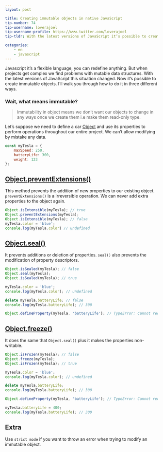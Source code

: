 ```yaml
---
layout: post

title: Creating immutable objects in native JavaScript
tip-number: 74
tip-username: loverajoel
tip-username-profile: https://www.twitter.com/loverajoel
tip-tldr: With the latest versions of JavaScript it’s possible to create immutable objects. I’ll walk you through how to do it in three different ways.

categories:
    - en
    - javascript
---
```


Javascript it’s a flexible language, you can redefine anything. But when projects get complex we find problems with mutable data structures.
With the latest versions of JavaScript this situation changed. Now it’s possible to create immutable objects. I’ll walk you through how to do it in three different ways.

### Wait, what means immutable?
> Immutability in object means we don’t want our objects to change in any ways once we create them i.e make them read-only type. 

Let’s suppose we need to define a car [Object](https://developer.mozilla.org/en-US/docs/Web/JavaScript/Reference/Global_Objects/Object) and use its properties to perform operations throughout our entire project.
We can’t allow modifying by mistake any data.

```js
const myTesla = {
	maxSpeed: 250,
	batteryLife: 300,
	weight: 123
};
```


## [Object.preventExtensions()](https://developer.mozilla.org/en-US/docs/Web/JavaScript/Reference/Global_Objects/Object/preventExtensions)
This method prevents the addition of new properties to our existing object. 
`preventExtensions()` is a irreversible operation. We can never add extra properties to the object again.

```js
Object.isExtensible(myTesla); // true
Object.preventExtensions(myTesla);
Object.isExtensible(myTesla); // false
myTesla.color = 'blue';
console.log(myTesla.color) // undefined
```

## [Object.seal()](https://developer.mozilla.org/en-US/docs/Web/JavaScript/Reference/Global_Objects/Object/seal)
It prevents additions or deletion of properties. `seal()` also prevents the modification of property descriptors.

```js
Object.isSealed(myTesla); // false
Object.seal(myTesla);
Object.isSealed(myTesla); // true

myTesla.color = 'blue';
console.log(myTesla.color); // undefined

delete myTesla.batteryLife; // false
console.log(myTesla.batteryLife); // 300

Object.defineProperty(myTesla, 'batteryLife'); // TypeError: Cannot redefine property: batteryLife
```

## [Object.freeze()](https://developer.mozilla.org/en-US/docs/Web/JavaScript/Reference/Global_Objects/Object/freeze)
It does the same that `Object.seal()` plus it makes the properties non-writable.

```js
Object.isFrozen(myTesla); // false
Object.freeze(myTesla);
Object.isFrozen(myTesla); // true

myTesla.color = 'blue';
console.log(myTesla.color); // undefined

delete myTesla.batteryLife;
console.log(myTesla.batteryLife); // 300

Object.defineProperty(myTesla, 'batteryLife'); // TypeError: Cannot redefine property: batteryLife

myTesla.batteryLife = 400;
console.log(myTesla.batteryLife); // 300
```

## Extra
Use `strict mode` if you want to throw an error when trying to modify an immutable object.
